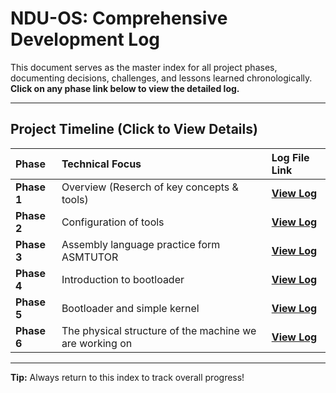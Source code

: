 # NDU-OS: Comprehensive Development Log

This document serves as the master index for all project phases, documenting decisions, challenges, and lessons learned chronologically. **Click on any phase link below to view the detailed log.**

---

## Project Timeline (Click to View Details)

| Phase | Technical Focus | Log File Link |
| :--- | :--- | :--- |
| **Phase 1** | Overview (Reserch of key concepts & tools) | **[View Log](Phase-1-overview.md)** |
| **Phase 2** | Configuration of tools | **[View Log](Phase_2_Tools-Setup.md)** |
| **Phase 3** | Assembly language practice form ASMTUTOR | **[View Log](Phase_3_learning_assembly_language_using_asmtutor.md)** |
| **Phase 4** | Introduction to bootloader | **[View Log](Phase_4_Simple_bootloader.md)** |
| **Phase 5** | Bootloader and simple kernel | **[View Log](Phase_5_bootloader_and_simple_kernel.md)** |
| **Phase 6** | The physical structure of the machine we are working on | **[View Log](Phase_6_x86_architecture)** |

---

**Tip:** Always return to this index to track overall progress!
